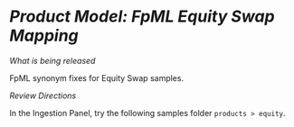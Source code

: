 # *Product Model: FpML Equity Swap Mapping*

_What is being released_

FpML synonym fixes for Equity Swap samples.
  
_Review Directions_

In the Ingestion Panel, try the following samples folder `products > equity`.
